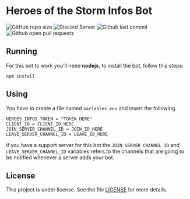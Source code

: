 # Heroes of the Storm Infos Bot

<!---Esses são exemplos. Veja https://shields.io para outras pessoas ou para personalizar este conjunto de escudos. Você pode querer incluir dependências, status do projeto e informações de licença aqui--->

![GitHub repo size](https://img.shields.io/github/languages/code-size/mcobalchini/heroes-infos?color=%233d98cf&style=for-the-badge)
![Discord Server](https://img.shields.io/discord/977573469413867520?color=%233d98cf&label=Discord&style=for-the-badge)
![Github last commit](https://img.shields.io/github/last-commit/mcobalchini/heroes-infos?color=%233d98cf&style=for-the-badge)
![Github open pull requests](https://img.shields.io/github/issues-pr/mcobalchini/heroes-infos?color=%233d98cf&style=for-the-badge)

## Running
For this bot to work you'll need **nodejs**, to install the bot, follow this steps:

```
npm install
```

## Using
You have to create a file named `variables.env` and insert the following.
``` 
HEROES_INFOS_TOKEN = "TOKEN_HERE"
CLIENT_ID = CLIENT_ID_HERE
JOIN_SERVER_CHANNEL_ID = JOIN_ID_HERE
LEAVE_SERVER_CHANNEL_ID = LEAVE_ID_HERE
```

if you have a support server for this bot
the `JOIN_SERVER_CHANNEL_ID` and `LEAVE_SERVER_CHANNEL_ID`
variables refers to the channels that are going to be notified whenever a server adds your bot.

## License

This project is under license. See the file [LICENSE](LICENSE.md) for more details.

